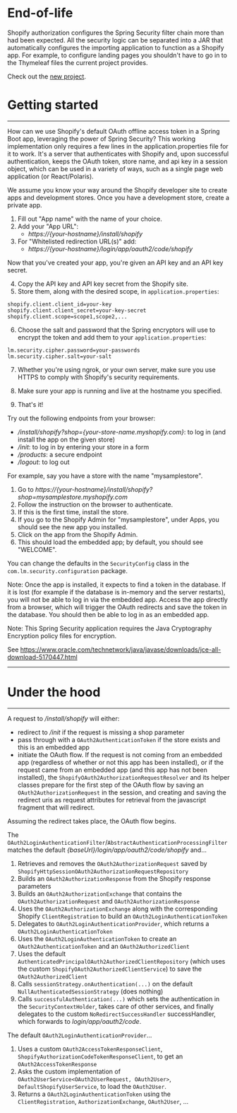# End-of-life
Shopify authorization configures the Spring Security filter chain more than had been expected. All the security logic can be separated into a JAR that automatically configures the importing application to function as a Shopify app. For example, to configure landing pages you shouldn't have to go in to the Thymeleaf files the current project provides.

Check out the [new project](https://github.com/natf17/shopify-embedded-app).

# Getting started
***************************************

How can we use Shopify's default OAuth offline access token in a Spring Boot app, leveraging the power of Spring Security? This working implementation only requires a few lines in the application.properties file for it to work. It's a server that authenticates with Shopify and, upon successful authentication, keeps the OAuth token, store name, and api key in a session object, which can be used in a variety of ways, such as a single page web application (or React/Polaris).

We assume you know your way around the Shopify developer site to create apps and development stores. Once you have a development store, create a private app.

1. Fill out "App name" with the name of your choice.
2. Add your "App URL": 
	- *https://{your-hostname}/install/shopify*
3. For "Whitelisted redirection URL(s)" add:
	- *https://{your-hostname}/login/app/oauth2/code/shopify*

Now that you've created your app, you're given an API key and an API key secret.

4. Copy the API key and API key secret from the Shopify site.
5. Store them, along with the desired scope, in `application.properties`:

```
shopify.client.client_id=your-key
shopify.client.client_secret=your-key-secret
shopify.client.scope=scope1,scope2,...
```
6. Choose the salt and password that the Spring encryptors will use to encrypt the token and add them to your `application.properties`:

```
lm.security.cipher.password=your-passwords
lm.security.cipher.salt=your-salt
```

7. Whether you're using ngrok, or your own server, make sure you use HTTPS to comply with Shopify's security requirements. 

8. Make sure your app is running and live at the hostname you specified.

9. That's it!

Try out the following endpoints from your browser:
- */install/shopify?shop={your-store-name.myshopify.com}*: to log in (and install the app on the given store)
- */init*: to log in by entering your store in a form
- */products*: a secure endpoint
- */logout*: to log out

For example, say you have a store with the name "mysamplestore".
1. Go to *https://{your-hostname}/install/shopify?shop=mysamplestore.myshopify.com*
2. Follow the instruction on the browser to authenticate.
3. If this is the first time, install the store.
4. If you go to the Shopify Admin for "mysamplestore", under Apps, you should see the new app you installed.
5. Click on the app from the Shopify Admin.
6. This should load the embedded app; by default, you should see "WELCOME".


You can change the defaults in the `SecurityConfig` class in the `com.lm.security.configuration` package.

Note: Once the app is installed, it expects to find a token in the database. If it is lost (for example if the database is in-memory and the server restarts), you will not be able to log in via the embedded app. Access the app directly from a browser, which will trigger the OAuth redirects and save the token in the database. You should then be able to log in as an embedded app.

Note: This Spring Security application requires the Java Cryptography Encryption policy files for encryption.

See https://www.oracle.com/technetwork/java/javase/downloads/jce-all-download-5170447.html

***************************************
# Under the hood
***************************************

A request to */install/shopify* will either:
- redirect to */init* if the request is missing a shop parameter
- pass through with a `OAuth2AuthenticationToken` if the store exists and this is an embedded app
- initiate the OAuth flow. If the request is not coming from an embedded app (regardless of whether or not this app has been installed), or if the request came from an embedded app (and this app has not been installed), the `ShopifyOAuth2AuthorizationRequestResolver` and its helper classes prepare for the first step of the OAuth flow by saving an `OAuth2AuthorizationRequest` in the session, and creating and saving the redirect uris as request attributes for retrieval from the javascript fragment that will redirect.

Assuming the redirect takes place, the OAuth flow begins.

The `OAuth2LoginAuthenticationFilter`/`AbstractAuthenticationProcessingFilter` matches the default *{baseUrl}/login/app/oauth2/code/shopify* and...
1. Retrieves and removes the `OAuth2AuthorizationRequest` saved by `ShopifyHttpSessionOAuth2AuthorizationRequestRepository`
2. Builds an `OAuth2AuthorizationResponse` from the Shopify response parameters
3. Builds an `OAuth2AuthorizationExchange` that contains the `OAuth2AuthorizationRequest` and `OAuth2AuthorizationResponse` 
4. Uses the `OAuth2AuthorizationExchange` along with the corresponding Shopify `ClientRegistration` to build an `OAuth2LoginAuthenticationToken`
5. Delegates to `OAuth2LoginAuthenticationProvider`, which returns a `OAuth2LoginAuthenticationToken`
6. Uses the `OAuth2LoginAuthenticationToken` to create an `OAuth2AuthenticationToken` and an `OAuth2AuthorizedClient`
7. Uses the default `AuthenticatedPrincipalOAuth2AuthorizedClientRepository` (which uses the custom `ShopifyOAuth2AuthorizedClientService`) to save the `OAuth2AuthorizedClient`
8. Calls `sessionStrategy.onAuthentication(...)` on the default `NullAuthenticatedSessionStrategy` (does nothing)
9. Calls `successfulAuthentication(...)` which sets the authentication in the `SecurityContextHolder`, takes care of other services, and finally delegates to the custom `NoRedirectSuccessHandler` successHandler, which forwards to *login/app/oauth2/code*.


The default `OAuth2LoginAuthenticationProvider`...
1. Uses a custom `OAuth2AccessTokenResponseClient`, `ShopifyAuthorizationCodeTokenResponseClient`, to get an `OAuth2AccessTokenResponse`
2. Asks the custom implementation of `OAuth2UserService<OAuth2UserRequest, OAuth2User>`, `DefaultShopifyUserService`, to load the `OAuth2User`.
3. Returns a `OAuth2LoginAuthenticationToken` using the `ClientRegistration`, `AuthorizationExchange`, `OAuth2User`, ...

